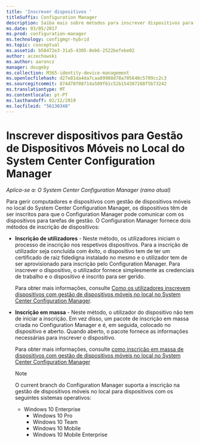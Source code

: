 ```yaml
---
title: 'Inscrever dispositivos '
titleSuffix: Configuration Manager
description: Saiba mais sobre métodos para inscrever dispositivos para gestão de dispositivos móveis no local no System Center Configuration Manager.
ms.date: 03/05/2017
ms.prod: configuration-manager
ms.technology: configmgr-hybrid
ms.topic: conceptual
ms.assetid: b58472e3-31a5-4305-8eb6-2522befebe02
author: aczechowski
ms.author: aaroncz
manager: dougeby
ms.collection: M365-identity-device-management
ms.openlocfilehash: d27e81da4da7caa89988d78a705648c5709cc2c3
ms.sourcegitcommit: 874d78f08714a509f61c52b154387268f5b73242
ms.translationtype: MT
ms.contentlocale: pt-PT
ms.lasthandoff: 02/12/2019
ms.locfileid: "56130348"
---
```

# <a name="enroll-devices-for-on-premises-mobile-device-management-in-system-center-configuration-manager"></a>Inscrever dispositivos para Gestão de Dispositivos Móveis no Local do System Center Configuration Manager

*Aplica-se a: O System Center Configuration Manager (ramo atual)*

Para gerir computadores e dispositivos com gestão de dispositivos móveis no local do System Center Configuration Manager, os dispositivos têm de ser inscritos para que o Configuration Manager pode comunicar com os dispositivos para tarefas de gestão. O Configuration Manager fornece dois métodos de inscrição de dispositivos:  

- **Inscrição de utilizadores** - Neste método, os utilizadores iniciam o processo de inscrição nos respetivos dispositivos. Para a inscrição de utilizador seja concluída com êxito, o dispositivo tem de ter um certificado de raiz fidedigna instalado no mesmo e o utilizador tem de ser aprovisionado para inscrição pelo Configuration Manager.  Para inscrever o dispositivo, o utilizador fornece simplesmente as credenciais de trabalho e o dispositivo é inscrito para ser gerido.  

   Para obter mais informações, consulte [Como os utilizadores inscrevem dispositivos com gestão de dispositivos móveis no local no System Center Configuration Manager](../../mdm/deploy-use/user-enroll-devices-on-premises-mdm.md).  

- **Inscrição em massa** - Neste método, o utilizador do dispositivo não tem de iniciar a inscrição. Em vez disso, um pacote de inscrição em massa criada no Configuration Manager e é, em seguida, colocado no dispositivo e aberto. Quando aberto, o pacote fornece as informações necessárias para inscrever o dispositivo.  

   Para obter mais informações, consulte [como inscrição em massa de dispositivos com gestão de dispositivos móveis no local no System Center Configuration Manager](../../mdm/deploy-use/bulk-enroll-devices-on-premises-mdm.md)  

  > [!NOTE]
  >  O current branch do Configuration Manager suporta a inscrição na gestão de dispositivos móveis no local para dispositivos com os seguintes sistemas operativos:  
  > 
  > - Windows 10 Enterprise  
  >   -   Windows 10 Pro  
  >   -   Windows 10 Team 
  >   -   Windows 10 Mobile  
  >   -   Windows 10 Mobile Enterprise   

